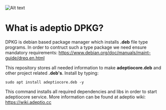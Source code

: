 ![Alt text](https://explorer.adeptio.cc/images/adeptio.png)

# What is adeptio DPKG?
DPKG is debian based package manager which installs **.deb** file type programs. In order to contruct such a type package we need ensure mandatory requirements: https://www.debian.org/doc/manuals/maint-guide/dreq.en.html

This repository stores all needed information to make **adeptiocore.deb** and other project related **.deb's**. Install by typing:

    sudo apt install adeptiocore.deb -y
    
This command installs all required dependencies and libs in order to start adeptiocore service. More information can be found at adeptio wiki: https://wiki.adeptio.cc

